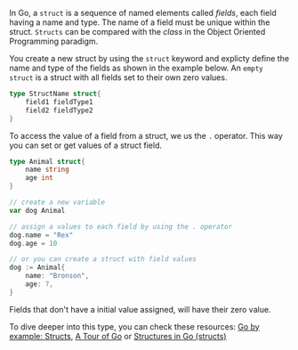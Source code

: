 In Go, a `struct` is a sequence of named elements called _fields_, each field having a name and type. The name of a field must be unique within the struct. `Structs` can be compared with the _class_ in the Object Oriented Programming paradigm.

You create a new struct by using the `struct` keyword and explicty define the name and type of the fields as shown in the example below. An `empty struct` is a struct with all fields set to their own zero values.

```go
type StructName struct{
    field1 fieldType1
    field2 fieldType2
}
```

To access the value of a field from a struct, we us the `.` operator. This way you can set or get values of a struct field.

```go
type Animal struct{
    name string
    age int
}

// create a new variable
var dog Animal

// assign a values to each field by using the . operator
dog.name = "Rex"
dog.age = 10

// or you can create a struct with field values
dog := Animal{
    name: "Bronson",
    age: 7,
}
```

Fields that don't have a initial value assigned, will have their zero value.

To dive deeper into this type, you can check these resources: [Go by example: Structs], [A Tour of Go] or [Structures in Go (structs)]

[go by example: structs]: https://gobyexample.com/structs
[structures in go (structs)]: https://medium.com/rungo/structures-in-go-76377cc106a2
[a tour of go]: https://tour.golang.org/moretypes/2
